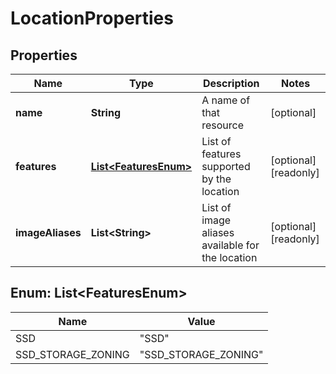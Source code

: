 

# LocationProperties

## Properties

| Name | Type | Description | Notes |
| ------------ | ------------- | ------------- | ------------- |
| **name** | **String** | A name of that resource |  [optional] |
| **features** | [**List&lt;FeaturesEnum&gt;**](#List&lt;FeaturesEnum&gt;) | List of features supported by the location |  [optional] [readonly] |
| **imageAliases** | **List&lt;String&gt;** | List of image aliases available for the location |  [optional] [readonly] |



## Enum: List&lt;FeaturesEnum&gt;

| Name | Value |
| ---- | -----
| SSD | &quot;SSD&quot; |
| SSD_STORAGE_ZONING | &quot;SSD_STORAGE_ZONING&quot; |


